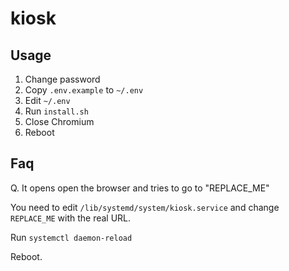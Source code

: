 # kiosk

## Usage

1. Change password
1. Copy `.env.example` to `~/.env`
1. Edit `~/.env`
1. Run `install.sh`
1. Close Chromium
1. Reboot

## Faq

Q. It opens open the browser and tries to go to "REPLACE_ME"

You need to edit `/lib/systemd/system/kiosk.service` and change `REPLACE_ME`
with the real URL.

Run `systemctl daemon-reload`

Reboot.

